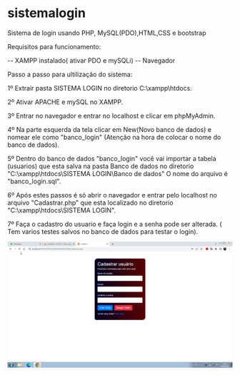# sistemalogin
Sistema de login usando PHP, MySQL(PDO),HTML,CSS e bootstrap

Requisitos para funcionamento: 

-- XAMPP instalado( ativar PDO e mySQLi)
-- Navegador

Passo a passo para ultilização do sistema:

1º Extrair pasta SISTEMA LOGIN no diretorio C:\xampp\htdocs.

2º Ativar APACHE e mySQL no XAMPP.

3º Entrar no navegador e entrar no localhost e clicar em phpMyAdmin.

4º Na parte esquerda da tela clicar em New(Novo banco de dados) e nomear ele como "banco_login" (Atenção na hora de colocar o nome do banco de dados).

5º Dentro do banco de dados "banco_login" você vai importar a tabela (usuarios) que esta salva na pasta Banco de dados no diretorio "C:\xampp\htdocs\SISTEMA LOGIN\Banco de dados" O nome do arquivo é "banco_login.sql".

6º Após estes passos é só abrir o navegador e entrar pelo localhost no arquivo "Cadastrar.php" que esta localizado no diretorio "C:\xampp\htdocs\SISTEMA LOGIN".

7º Faça o cadastro do usuario e faça login e a senha pode ser alterada. ( Tem varios testes salvos no banco de dados para testar o login).


![Sistema Login](https://github.com/WilliamLima300/sistemalogin/blob/main/SISTEMA%20LOGIN/Preview.png)
